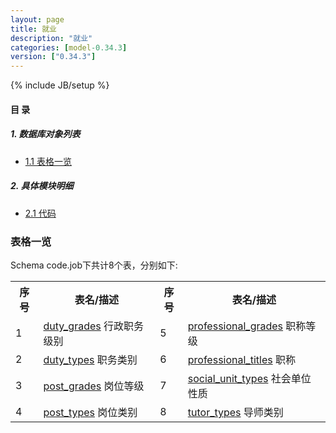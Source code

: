 ```yaml
---
layout: page
title: 就业 
description: "就业"
categories: [model-0.34.3]
version: ["0.34.3"]
---
```

{% include JB/setup %}

#### 目 录

##### 1. 数据库对象列表
  * [1.1 表格一览](index.html#表格一览)

##### 2. 具体模块明细
* [2.1 代码](/model/code/job/all.html)

### 表格一览
Schema code.job下共计8个表，分别如下:

<table class="table table-bordered table-striped table-condensed">
  <tr>
    <th class="info_header text-center">序号</th>
    <th class="info_header">表名/描述</th>
    <th class="info_header text-center">序号</th>
    <th class="info_header">表名/描述</th>
  </tr>
  <tr>
    <td>1</td>
    <td><a href="/model/code/job/all.html#表格-duty_grades-行政职务级别">duty_grades</a> 行政职务级别</td>
    <td>5</td>
    <td><a href="/model/code/job/all.html#表格-professional_grades-职称等级">professional_grades</a> 职称等级</td>
  </tr>
  <tr>
    <td>2</td>
    <td><a href="/model/code/job/all.html#表格-duty_types-职务类别">duty_types</a> 职务类别</td>
    <td>6</td>
    <td><a href="/model/code/job/all.html#表格-professional_titles-职称">professional_titles</a> 职称</td>
  </tr>
  <tr>
    <td>3</td>
    <td><a href="/model/code/job/all.html#表格-post_grades-岗位等级">post_grades</a> 岗位等级</td>
    <td>7</td>
    <td><a href="/model/code/job/all.html#表格-social_unit_types-社会单位性质">social_unit_types</a> 社会单位性质</td>
  </tr>
  <tr>
    <td>4</td>
    <td><a href="/model/code/job/all.html#表格-post_types-岗位类别">post_types</a> 岗位类别</td>
    <td>8</td>
    <td><a href="/model/code/job/all.html#表格-tutor_types-导师类别">tutor_types</a> 导师类别</td>
  </tr>
</table>

